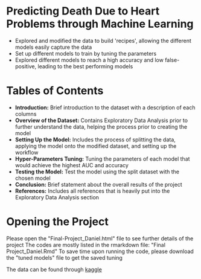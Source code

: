 # Predicting Death Due to Heart Problems through Machine Learning
- Explored and modified the data to build 'recipes', allowing the different models easily capture the data
- Set up different models to train by tuning the parameters
- Explored different models to reach a high accuracy and low false-positive, leading to the best performing models

# Tables of Contents
- **Introduction:** Brief introduction to the dataset with a description of each columns
- **Overview of the Dataset:** Contains Exploratory Data Analysis prior to further understand the data, helping the process prior to creating the model
- **Setting Up the Model:** Includes the process of splitting the data, applying the model onto the modified dataset, and setting up the workflow
- **Hyper-Parameters Tuning:** Tuning the parameters of each model that would achieve the highest AUC and accuracy
- **Testing the Model:** Test the model using the split dataset with the chosen model
- **Conclusion:** Brief statement about the overall results of the project
- **References:** Includes all references that is heavily put into the Exploratory Data Analysis section

# Opening the Project

Please open the "Final-Project_Daniel.html" file to see further details of the project
The codes are mostly listed in the rmarkdown file: "Final Project_Daniel.Rmd"
To save time upon running the code, please download the "tuned models" file to get the saved tuning 


The data can be found through [kaggle](https://www.kaggle.com/datasets/andrewmvd/heart-failure-clinical-data)
